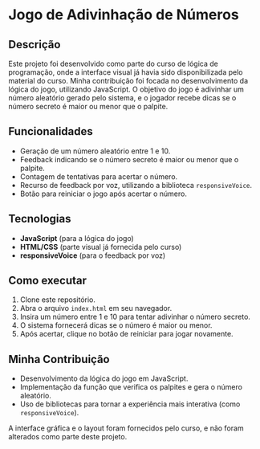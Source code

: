 # Jogo de Adivinhação de Números

## Descrição
Este projeto foi desenvolvido como parte do curso de lógica de programação, onde a interface visual já havia sido disponibilizada pelo material do curso. Minha contribuição foi focada no desenvolvimento da lógica do jogo, utilizando JavaScript.
O objetivo do jogo é adivinhar um número aleatório gerado pelo sistema, e o jogador recebe dicas se o número secreto é maior ou menor que o palpite.

## Funcionalidades
- Geração de um número aleatório entre 1 e 10.
- Feedback indicando se o número secreto é maior ou menor que o palpite.
- Contagem de tentativas para acertar o número.
- Recurso de feedback por voz, utilizando a biblioteca `responsiveVoice`.
- Botão para reiniciar o jogo após acertar o número.

## Tecnologias
- **JavaScript** (para a lógica do jogo)
- **HTML/CSS** (parte visual já fornecida pelo curso)
- **responsiveVoice** (para o feedback por voz)

## Como executar
1. Clone este repositório.
2. Abra o arquivo `index.html` em seu navegador.
3. Insira um número entre 1 e 10 para tentar adivinhar o número secreto.
4. O sistema fornecerá dicas se o número é maior ou menor.
5. Após acertar, clique no botão de reiniciar para jogar novamente.

## Minha Contribuição
- Desenvolvimento da lógica do jogo em JavaScript.
- Implementação da função que verifica os palpites e gera o número aleatório.
- Uso de bibliotecas para tornar a experiência mais interativa (como `responsiveVoice`).

A interface gráfica e o layout foram fornecidos pelo curso, e não foram alterados como parte deste projeto.

